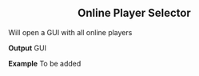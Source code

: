 <h2 style="text-align:center;"> Online Player Selector</h2>

Will open a GUI with all online players
<br>

**Output**
GUI
<br>

**Example**
To be added
